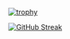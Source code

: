 <!--TROPHY-->
[![trophy](https://github-profile-trophy.vercel.app/?username=Khubayan&theme=darkhub)](https://github.com/Khubayan/github-profile-trophy)
<!--STREAK CARD-->
[![GitHub Streak](http://github-readme-streak-stats.herokuapp.com?user=Khubayan&theme=tokyonight&hide_border=true)](https://git.io/streak-stats)
